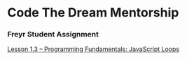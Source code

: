 # Code The Dream Mentorship

### Freyr Student Assignment

[Lesson 1.3 – Programming Fundamentals: JavaScript Loops](https://learn.codethedream.org/javascript-loops-op/)
